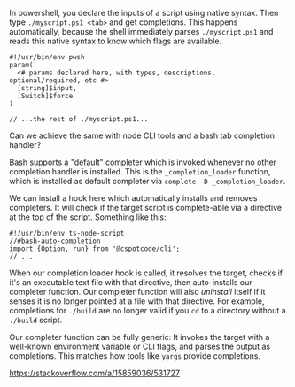 In powershell, you declare the inputs of a script using native syntax.  Then type `./myscript.ps1 <tab>` and get completions.
This happens automatically, because the shell immediately parses `./myscript.ps1` and reads this native syntax to know which flags are available.

```
#!/usr/bin/env pwsh
param(
  <# params declared here, with types, descriptions, optional/required, etc #>
  [string]$input,
  [Switch]$force
)

// ...the rest of ./myscript.ps1...
```

Can we achieve the same with node CLI tools and a bash tab completion handler?

Bash supports a "default" completer which is invoked whenever no other completion handler is installed.
This is the `_completion_loader` function, which is installed as default completer via `complete -D _completion_loader`.

We can install a hook here which automatically installs and removes completers.  It will check if the target script is complete-able via a directive at the top of the script.
Something like this:

```
#!/usr/bin/env ts-node-script
//#bash-auto-completion
import {Option, run} from '@cspotcode/cli';
// ...
```

When our completion loader hook is called, it resolves the target, checks if it's an executable text file with that directive, then auto-installs our completer function.
Our completer function will also *uninstall* itself if it senses it is no longer pointed at a file with that directive.  For example, completions for `./build` are
no longer valid if you `cd` to a directory without a `./build` script.

Our completer function can be fully generic: It invokes the target with a well-known environment variable or CLI flags, and parses the output as completions.
This matches how tools like `yargs` provide completions.

https://stackoverflow.com/a/15859036/531727
